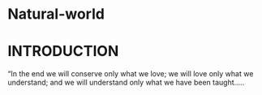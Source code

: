 # Natural-world
<html>
  <head>
    <title>Natural world</title>
    <h1>INTRODUCTION</h1>
    <p>“In the end we will conserve only what we love; we will love only what we understand; and we will understand only what we have been taught.....</p>
  </head>
  </html>
  
